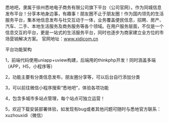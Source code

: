 悉地吧，隶属于徐州悉地电子商务有限公司旗下平台（公司官网）。作为同城信息发布平台！分享本地身边事，有趣事！朋友圈不止于朋友圈！作为国内领先的生活服务平台，集本地信息发布与社交互动于一体，业务覆盖便民信息，招聘、房产、汽车、二手、本地生活服务及商务服务等各个领域。在用户服务层面，不仅是一个信息交互的平台，更是一站式的生活服务平台，同时也逐步为商家建立全方位的市场营销解决方案。
官网地址：www.xidicom.cn

平台功能架构

1，前端代码使用uniapp+uview构建，后端用的thinkphp开发！同时涵盖多端（APP，H5，小程序等）

2，功能主要有分类信息发布，朋友圈分享等，可以后台自行添加分类

3，可以前往微信小程序搜索“悉地吧”，体验各项功能

4，包含多城市多站点管理，每个站点可独立运营！

5，欢迎下载安装部署体验，如发现有bug或者其他问题可随时与悉地官方联系：xuzhouxidi（微信）
